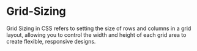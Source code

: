 # Grid-Sizing
Grid Sizing in CSS refers to setting the size of rows and columns in a grid layout, allowing you to control the width and height of each grid area to create flexible, responsive designs.
